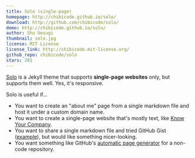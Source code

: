 ```yaml
---
title: Solo (single-page)
homepage: http://chibicode.github.io/solo/
download: http://github.com/chibicode/solo/
demo: http://chibicode.github.io/solo/
author: Shu Uesugi
thumbnail: solo.jpg
license: MIT License
license_link: http://chibicode.mit-license.org/
github_repo: chibicode/solo
stars: 281
---
```


[Solo](http://chibicode.github.io/solo) is a Jekyll theme that supports
**single-page websites** only, but supports them well. Yes, it's
responsive.

Solo is useful if...

* You want to create an "about me" page from a single markdown file and
  host it under a custom domain name.
* You want to create a single-page website that's mostly text, like
  [Know Your Company](https://knowyourcompany.com/).
* You want to share a single markdown file and tried GitHub Gist
  ([example](https://gist.github.com/dypsilon/5819504)), but would like
  something nicer-looking.
* You want something like GitHub's [automatic page
  generator](http://pages.github.com/) for a non-code repository.
